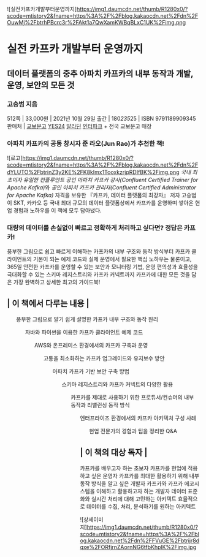 ![실전카프카개발부터운영까지]https://img1.daumcdn.net/thumb/R1280x0/?scode=mtistory2&fname=https%3A%2F%2Fblog.kakaocdn.net%2Fdn%2FOuwMj%2FbtrhPBcrc3r%2FAkt1a7QwXamKWBqBLxC1UK%2Fimg.png
# 실전 카프카 개발부터 운영까지
## 데이터 플랫폼의 중추 아파치 카프카의 내부 동작과 개발, 운영, 보안의 모든 것
### 고승범 지음
512쪽 | 33,000원 | 2021년 10월 29일 출간 | 180*235*25 | ISBN 9791189909345 
판매처 | [교보문고](http://www.kyobobook.co.kr/product/detailViewKor.laf?ejkGb=KOR&barcode=9791189909345&fbclid=IwAR0ArKj65Bqo7k6YrI8KtQGxOB_UIyHiOdKXWLDbumzfQ4Tjb8pWVPg3M1Q) [YES24](http://www.yes24.com/Product/Goods/104410708) [알라딘](https://www.aladin.co.kr/shop/wproduct.aspx?ItemId=281606911) [인터파크](http://book.interpark.com/product/BookDisplay.do?_method=detail&sc.shopNo=0000400000&sc.prdNo=354228707) + 전국 교보문고 매장

### 아파치 카프카의 공동 창시자 준 라오(Jun Rao)가 추천한 책!

![로고]https://img1.daumcdn.net/thumb/R1280x0/?scode=mtistory2&fname=https%3A%2F%2Fblog.kakaocdn.net%2Fdn%2FdYLUTO%2FbtrinZ3y2KE%2FK8kImx1TooxkzrjpRDIfBK%2Fimg.png
<em>국내 최초이자 유일한 컨플루언트 공인 아파치 카프카 강사(Confluent Certified Trainer for Apache Kafka)</em>와 <em>공인 아파치 카프카 관리자(Confluent Certified Administrator for Apache Kafka)</em> 자격을 보유한 『카프카, 데이터 플랫폼의 최강자』 저자 고승범이 SKT, 카카오 등 국내 최대 규모의 데이터 플랫폼상에서 카프카를 운영하며 쌓아온 현업 경험과 노하우를 이 책에 모두 담아냈다.

### 대량의 데이터를 손실없이 빠르고 정확하게 처리하고 싶다면? 정답은 카프카!
풍부한 그림으로 쉽고 빠르게 이해하는 카프카의 내부 구조와 동작 방식부터 카프카 클라이언트의 기본이 되는 예제 코드와 실제 운영에서 필요한 핵심 노하우는 물론이고, 365일 안전한 카프카를 운영할 수 있는 보안과 모니터링 기법, 운영 편의성과 효율성을 극대화할 수 있는 스키마 레지스트리와 카프카 커넥트까지 카프카에 대한 모든 것을 담은 가장 완벽하고 상세한 최고의 가이드북!

## | 이 책에서 다루는 내용 |
<ul> 풍부한 그림으로 알기 쉽게 설명한 카프카 내부 구조와 동작 원리
<ul> 자바와 파이썬을 이용한 카프카 클라이언트 예제 코드
<ul> AWS와 온프레미스 환경에서의 카프카 구축과 운영
<ul> 고통을 최소화하는 카프카 업그레이드와 유지보수 방안
<ul> 아파치 카프카 기반 보안 구축 방법
<ul> 스키마 레지스트리와 카프카 커넥트의 다양한 활용
<ul> 카프카를 제대로 사용하기 위한 프로듀서/컨슈머의 내부 동작과 리밸런싱 동작 방식
<ul> 엔터프라이즈 환경에서의 카프카 아키텍처 구성 사례
<ul> 현업 전문가의 경험과 팁을 정리한 Q&A </ul>

## | 이 책의 대상 독자 |
카프카를 배우고자 하는 초보자
카프카를 현업에 적용하고 싶은 운영자
카프카를 최대한 활용하기 위해 내부 동작 방식을 알고 싶은 개발자
카프카와 카프카 에코시스템을 이해하고 활용하고자 하는 개발자
데이터 표준화와 실시간 처리에 대해 고민하는 아키텍트
효율적으로 데이터를 수집, 처리, 분석하기를 원하는 아키텍트
  
![상세이미지]https://img1.daumcdn.net/thumb/R1280x0/?scode=mtistory2&fname=https%3A%2F%2Fblog.kakaocdn.net%2Fdn%2FFVuGE%2Fbtrijr8dqxe%2FORfjrnZAornNG6tfbKhplK%2Fimg.jpg
